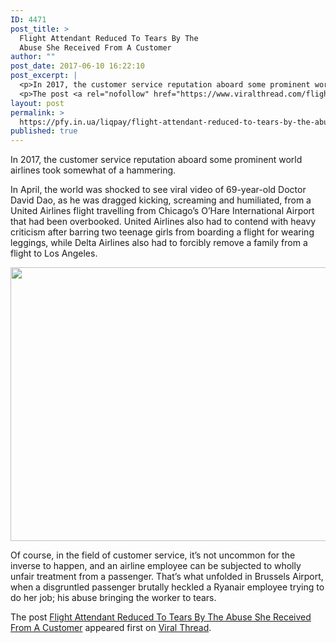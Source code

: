 ```yaml
---
ID: 4471
post_title: >
  Flight Attendant Reduced To Tears By The
  Abuse She Received From A Customer
author: ""
post_date: 2017-06-10 16:22:10
post_excerpt: |
  <p>In 2017, the customer service reputation aboard some prominent world airlines took somewhat of a hammering. In April, the world was shocked to see viral video of 69-year-old Doctor David Dao, as he was dragged kicking, screaming and humiliated, from a United Airlines flight travelling from Chicago&#8217;s O&#8217;Hare International Airport that had been overbooked. United Airlines also [&#8230;]</p>
  <p>The post <a rel="nofollow" href="https://www.viralthread.com/flight-attendant-reduced-to-tears-by-the-abuse-she-received-from-a-customer/">Flight Attendant Reduced To Tears By The Abuse She Received From A Customer</a> appeared first on <a rel="nofollow" href="https://www.viralthread.com">Viral Thread</a>.</p>
layout: post
permalink: >
  https://pfy.in.ua/liqpay/flight-attendant-reduced-to-tears-by-the-abuse-she-received-from-a-customer/
published: true
---
```

<p>In 2017, the customer service reputation aboard some prominent world airlines took somewhat of a hammering.</p>
<p>In April, the world was shocked to see viral video of 69-year-old Doctor David Dao, as he was dragged kicking, screaming and humiliated, from a United Airlines flight travelling from Chicago&#8217;s O&#8217;Hare International Airport that had been overbooked. United Airlines also had to contend with heavy criticism after barring two teenage girls from boarding a flight for wearing leggings, while Delta Airlines also had to forcibly remove a family from a flight to Los Angeles.</p>
<p><img class="aligncenter size-large wp-image-269247" src="http://www.viralthread.com/wp-content/uploads/2017/06/4a51cb36253c2f7e509d8bb55d24256322b9faa1c92ebfce816842cee63e1d5f_3928518-780x438.jpg" alt="" width="780" height="438" srcset="https://www.viralthread.com/wp-content/uploads/2017/06/4a51cb36253c2f7e509d8bb55d24256322b9faa1c92ebfce816842cee63e1d5f_3928518-780x438.jpg 780w, https://www.viralthread.com/wp-content/uploads/2017/06/4a51cb36253c2f7e509d8bb55d24256322b9faa1c92ebfce816842cee63e1d5f_3928518-370x208.jpg 370w, https://www.viralthread.com/wp-content/uploads/2017/06/4a51cb36253c2f7e509d8bb55d24256322b9faa1c92ebfce816842cee63e1d5f_3928518-768x432.jpg 768w, https://www.viralthread.com/wp-content/uploads/2017/06/4a51cb36253c2f7e509d8bb55d24256322b9faa1c92ebfce816842cee63e1d5f_3928518.jpg 1096w" sizes="(max-width: 780px) 100vw, 780px" /></p>
<p>Of course, in the field of customer service, it&#8217;s not uncommon for the inverse to happen, and an airline employee can be subjected to wholly unfair treatment from a passenger. That&#8217;s what unfolded in Brussels Airport, when a disgruntled passenger brutally heckled a Ryanair employee trying to do her job; his abuse bringing the worker to tears.</p>
<p>The post <a rel="nofollow" href="https://www.viralthread.com/flight-attendant-reduced-to-tears-by-the-abuse-she-received-from-a-customer/">Flight Attendant Reduced To Tears By The Abuse She Received From A Customer</a> appeared first on <a rel="nofollow" href="https://www.viralthread.com">Viral Thread</a>.</p>